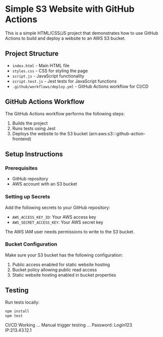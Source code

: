# Simple S3 Website with GitHub Actions

This is a simple HTML/CSS/JS project that demonstrates how to use GitHub Actions to build and deploy a website to an AWS S3 bucket.

## Project Structure

- `index.html` - Main HTML file
- `styles.css` - CSS for styling the page
- `script.js` - JavaScript functionality
- `script.test.js` - Jest tests for JavaScript functions
- `.github/workflows/deploy.yml` - GitHub Actions workflow for CI/CD

## GitHub Actions Workflow

The GitHub Actions workflow performs the following steps:

1. Builds the project
2. Runs tests using Jest
3. Deploys the website to the S3 bucket (arn:aws:s3:::github-action-frontend)

## Setup Instructions

### Prerequisites

- GitHub repository
- AWS account with an S3 bucket

### Setting up Secrets

Add the following secrets to your GitHub repository:

- `AWS_ACCESS_KEY_ID`: Your AWS access key
- `AWS_SECRET_ACCESS_KEY`: Your AWS secret key

The AWS IAM user needs permissions to write to the S3 bucket.

### Bucket Configuration

Make sure your S3 bucket has the following configuration:

1. Public access enabled for static website hosting
2. Bucket policy allowing public read access
3. Static website hosting enabled in bucket properties

## Testing

Run tests locally:

```bash
npm install
npm test
```

CI/CD Working ...
Manual trigger testing ...
Password: Login123
IP:213.43.12.1

